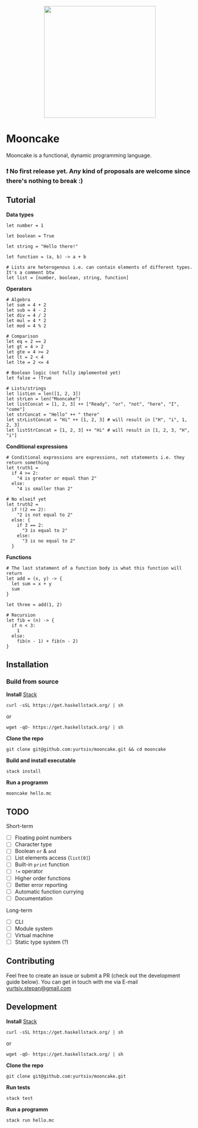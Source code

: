 <p align="center">
  <img src="https://i.ibb.co/0qHQHwp/mooncake.png" height="300px"/>
</p>

# Mooncake

Mooncake is a functional, dynamic programming language.

### ❗ No first release yet. Any kind of proposals are welcome since there's nothing to break :)

## Tutorial

**Data types**
```
let number = 1

let boolean = True

let string = "Hello there!"

let function = (a, b) -> a + b

# Lists are heterogenous i.e. can contain elements of different types. It's a comment btw
let list = [number, boolean, string, function] 
```

**Operators**

```
# Algebra
let sum = 4 + 2
let sub = 4 - 2
let div = 4 / 2
let mul = 4 * 2
let mod = 4 % 2

# Comparison
let eq = 2 == 2
let gt = 4 > 2
let gte = 4 >= 2
let lt = 2 < 4
let lte = 2 <= 4

# Boolean logic (not fully implemented yet)
let false = !True

# Lists/strings
let listLen = len([1, 2, 3])
let strLen = len("Mooncake")
let listConcat = [1, 2, 3] ++ ["Ready", "or", "not", "here", "I", "come"]
let strConcat = "Hello" ++ " there"
let strListConcat = "Hi" ++ [1, 2, 3] # will result in ["H", "i", 1, 2, 3]
let listStrConcat = [1, 2, 3] ++ "Hi" # will result in [1, 2, 3, "H", "i"]
```

**Conditional expressions**

```
# Conditional expressions are expressions, not statements i.e. they return something
let truth1 =
  if 4 >= 2:
    "4 is greater or equal than 2"
  else:
    "4 is smaller than 2"

# No elseif yet
let truth2 =
  if !(2 == 2):
    "2 is not equal to 2"
  else: {
    if 3 == 2:
      "3 is equal to 2"
    else:
      "3 is no equal to 2"
  }
```

**Functions**

```
# The last statement of a function body is what this function will return
let add = (x, y) -> {
  let sum = x + y
  sum
}

let three = add(1, 2)

# Recursion
let fib = (n) -> {
  if n < 3:
    1
  else:
    fib(n - 1) + fib(n - 2)
}
```

## Installation

###  Build from source

**Install** [Stack](https://docs.haskellstack.org/en/stable/README/)
```
curl -sSL https://get.haskellstack.org/ | sh
```
or 
```
wget -qO- https://get.haskellstack.org/ | sh
```

**Clone the repo**

```
git clone git@github.com:yurtsiv/mooncake.git && cd mooncake
```

**Build and install executable**

```
stack install
```

**Run a programm**
```
mooncake hello.mc
```


## TODO

Short-term
- [ ] Floating point numbers
- [ ] Character type
- [ ] Boolean `or` & `and`
- [ ] List elements access (`list[0]`)
- [ ] Built-in `print` function
- [ ] `!=` operator
- [ ] Higher order functions
- [ ] Better error reporting
- [ ] Automatic function currying
- [ ] Documentation

Long-term
- [ ] CLI
- [ ] Module system
- [ ] Virtual machine
- [ ] Static type system (?)

## Contributing

Feel free to create an issue or submit a PR (check out the development guide below). You can get in touch with me via E-mail yurtsiv.stepan@gmail.com

## Development
**Install** [Stack](https://docs.haskellstack.org/en/stable/README/)
```
curl -sSL https://get.haskellstack.org/ | sh
```
or 
```
wget -qO- https://get.haskellstack.org/ | sh
```

**Clone the repo**

```
git clone git@github.com:yurtsiv/mooncake.git
```

**Run tests**
```
stack test
```

**Run a programm**

```
stack run hello.mc
```
